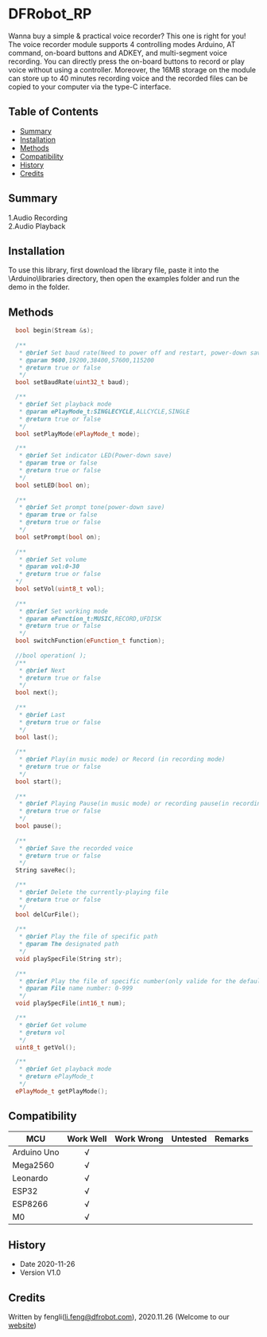 # DFRobot_RP

Wanna buy a simple & practical voice recorder? This one is right for you! The voice recorder module supports 4 controlling modes Arduino, AT command, on-board buttons and ADKEY, and multi-segment voice recording. You can directly press the on-board buttons to record or play voice without using a controller. Moreover, the 16MB storage on the module can store up to 40 minutes recording voice and the recorded files can be copied to your computer via the type-C interface.  
## Table of Contents

* [Summary](#summary)
* [Installation](#installation)
* [Methods](#methods)
* [Compatibility](#compatibility)
* [History](#history)
* [Credits](#credits)

## Summary
1.Audio Recording <br>
2.Audio Playback


## Installation

To use this library, first download the library file, paste it into the \Arduino\libraries directory, then open the examples folder and run the demo in the folder.

## Methods
```C++
  bool begin(Stream &s);
  
  /**
   * @brief Set baud rate(Need to power off and restart, power-down save) 
   * @param 9600,19200,38400,57600,115200
   * @return true or false
   */
  bool setBaudRate(uint32_t baud);

  /**
   * @brief Set playback mode
   * @param ePlayMode_t:SINGLECYCLE,ALLCYCLE,SINGLE
   * @return true or false
   */
  bool setPlayMode(ePlayMode_t mode);

  /**
   * @brief Set indicator LED(Power-down save) 
   * @param true or false
   * @return true or false
   */
  bool setLED(bool on);
  
  /**
   * @brief Set prompt tone(power-down save) 
   * @param true or false
   * @return true or false
   */
  bool setPrompt(bool on);
  
  /**
   * @brief Set volume 
   * @param vol:0-30
   * @return true or false
  */
  bool setVol(uint8_t vol);
  
  /**
   * @brief Set working mode 
   * @param eFunction_t:MUSIC,RECORD,UFDISK
   * @return true or false
   */
  bool switchFunction(eFunction_t function);
  
  //bool operation( );
  /**
   * @brief Next 
   * @return true or false
   */
  bool next();
  
  /**
   * @brief Last
   * @return true or false
   */
  bool last();
  
  /**
   * @brief Play(in music mode) or Record (in recording mode)
   * @return true or false
   */
  bool start();
  
  /**
   * @brief Playing Pause(in music mode) or recording pause(in recording mode)
   * @return true or false
   */
  bool pause();
  
  /**
   * @brief Save the recorded voice
   * @return true or false
   */
  String saveRec();

  /**
   * @brief Delete the currently-playing file 
   * @return true or false
   */
  bool delCurFile();
  
  /**
   * @brief Play the file of specific path
   * @param The designated path
   */
  void playSpecFile(String str);
  
  /**
   * @brief Play the file of specific number(only valide for the default file name), play the frist file if there is no file designated.  
   * @param File name number: 0-999
   */
  void playSpecFile(int16_t num);

  /**
   * @brief Get volume
   * @return vol
   */
  uint8_t getVol();

  /**
   * @brief Get playback mode 
   * @return ePlayMode_t
   */
  ePlayMode_t getPlayMode();
```

## Compatibility

MCU                | Work Well    | Work Wrong   | Untested    | Remarks
------------------ | :----------: | :----------: | :---------: | -----
Arduino Uno        |      √       |              |             | 
Mega2560        |      √       |              |             | 
Leonardo        |      √       |              |             | 
ESP32        |      √       |              |             | 
ESP8266        |      √       |              |             | 
M0        |      √       |              |             | 


## History

- Date 2020-11-26
- Version V1.0


## Credits

Written by fengli(li.feng@dfrobot.com), 2020.11.26 (Welcome to our [website](https://www.dfrobot.com/))





